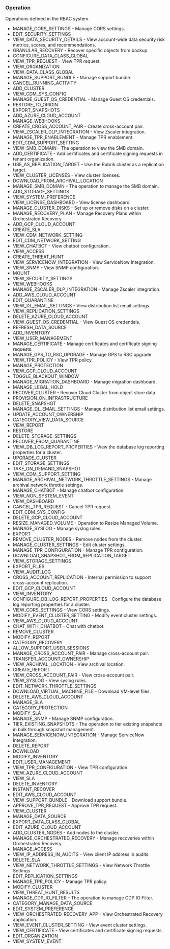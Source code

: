 ### Operation
Operations defined in the RBAC system.

- MANAGE_CORS_SETTINGS - Manage CORS settings.
- EDIT_SECURITY_SETTINGS
- VIEW_DATA_SECURITY_DETAILS - View account-wide data security risk metrics, scores, and recommendations.
- GRANULAR_RECOVERY - Recover specific objects from backup.
- CONFIGURE_DATA_CLASS_GLOBAL
- VIEW_TPR_REQUEST - View TPR request.
- VIEW_ORGANIZATION
- VIEW_DATA_CLASS_GLOBAL
- MANAGE_SUPPORT_BUNDLE - Manage support bundle.
- CANCEL_RUNNING_ACTIVITY
- ADD_CLUSTER
- VIEW_CDM_SYS_CONFIG
- MANAGE_GUEST_OS_CREDENTIAL - Manage Guest OS credentials.
- RESTORE_TO_ORIGIN
- EXPORT_SNAPSHOTS
- ADD_AZURE_CLOUD_ACCOUNT
- MANAGE_WEBHOOKS
- CREATE_CROSS_ACCOUNT_PAIR - Create cross-account pair.
- VIEW_ZSCALER_DLP_INTEGRATION - View Zscaler integration.
- MANAGE_TPR_ENABLEMENT - Manage TPR enablement.
- EDIT_CDM_SUPPORT_SETTING
- VIEW_SMB_DOMAIN - The operation to view the SMB domain.
- ADD_CERTIFICATE - Add certificates and certificate signing requests in tenant organization.
- USE_AS_REPLICATION_TARGET - Use the Rubrik cluster as a replication target.
- VIEW_CLUSTER_LICENSES - View cluster licenses.
- DOWNLOAD_FROM_ARCHIVAL_LOCATION
- MANAGE_SMB_DOMAIN - The operation to manage the SMB domain.
- ADD_STORAGE_SETTINGS
- VIEW_SYSTEM_PREFERENCE
- VIEW_LICENSE_DASHBOARD - View license dashboard.
- MANAGE_CLUSTER_DISKS - Set up or remove disks on a cluster.
- MANAGE_RECOVERY_PLAN - Manage Recovery Plans within Orchestrated Recovery.
- ADD_GCP_CLOUD_ACCOUNT
- CREATE_SLA
- VIEW_CDM_NETWORK_SETTING
- EDIT_CDM_NETWORK_SETTING
- VIEW_CHATBOT - View chatbot configuration.
- VIEW_ACCESS
- CREATE_THREAT_HUNT
- VIEW_SERVICENOW_INTEGRATION - View ServiceNow Integration.
- VIEW_SNMP - View SNMP configuration.
- MOUNT
- VIEW_SECURITY_SETTINGS
- VIEW_WEBHOOKS
- MANAGE_ZSCALER_DLP_INTEGRATION - Manage Zscaler integration.
- ADD_AWS_CLOUD_ACCOUNT
- EDIT_QUARANTINE
- VIEW_DL_EMAIL_SETTINGS - View distribution list email settings.
- VIEW_REPLICATION_SETTINGS
- DELETE_AZURE_CLOUD_ACCOUNT
- VIEW_GUEST_OS_CREDENTIAL - View Guest OS credentials.
- REFRESH_DATA_SOURCE
- ADD_INVENTORY
- VIEW_USER_MANAGEMENT
- MANAGE_CERTIFICATE - Manage certificates and certificate signing requests.
- MANAGE_GPS_TO_RSC_UPGRADE - Manage GPS to RSC upgrade.
- VIEW_TPR_POLICY - View TPR policy.
- MANAGE_PROTECTION
- VIEW_GCP_CLOUD_ACCOUNT
- TOGGLE_BLACKOUT_WINDOW
- MANAGE_MIGRATION_DASHBOARD - Manage migration dashboard.
- MANAGE_LEGAL_HOLD
- RECOVER_CLUSTER - Recover Cloud Cluster from object store data.
- PROVISION_ON_INFRASTRUCTURE
- DELETE_SNAPSHOT
- MANAGE_DL_EMAIL_SETTINGS - Manage distribution list email settings.
- UPDATE_ACCOUNT_OWNERSHIP
- CATEGORY_VIEW_DATA_SOURCE
- VIEW_REPORT
- RESTORE
- DELETE_STORAGE_SETTINGS
- RECOVER_FROM_QUARANTINE
- VIEW_DB_LOG_REPORT_PROPERTIES - View the database log reporting properties for a cluster.
- UPGRADE_CLUSTER
- EDIT_STORAGE_SETTINGS
- TAKE_ON_DEMAND_SNAPSHOT
- VIEW_CDM_SUPPORT_SETTING
- MANAGE_ARCHIVAL_NETWORK_THROTTLE_SETTINGS - Manage archival network throttle settings.
- MANAGE_CHATBOT - Manage chatbot configuration.
- VIEW_NON_SYSTEM_EVENT
- VIEW_DASHBOARD
- CANCEL_TPR_REQUEST - Cancel TPR request.
- EDIT_CDM_SYS_CONFIG
- DELETE_GCP_CLOUD_ACCOUNT
- RESIZE_MANAGED_VOLUME - Operation to Resize Managed Volume.
- MANAGE_SYSLOG - Manage syslog rules.
- EXPORT
- REMOVE_CLUSTER_NODES - Remove nodes from the cluster.
- MANAGE_CLUSTER_SETTINGS - Edit cluster settings.
- MANAGE_TPR_CONFIGURATION - Manage TPR configuration.
- DOWNLOAD_SNAPSHOT_FROM_REPLICATION_TARGET
- VIEW_STORAGE_SETTINGS
- EXPORT_FILES
- VIEW_AUDIT_LOG
- CROSS_ACCOUNT_REPLICATION - Internal permission to support cross-account replication.
- EDIT_GCP_CLOUD_ACCOUNT
- VIEW_INVENTORY
- CONFIGURE_DB_LOG_REPORT_PROPERTIES - Configure the database log reporting properties for a cluster.
- VIEW_CORS_SETTINGS - View CORS settings.
- MODIFY_EVENT_CLUSTER_SETTING - Modify event cluster settings.
- VIEW_AWS_CLOUD_ACCOUNT
- CHAT_WITH_CHATBOT - Chat with chatbot.
- REMOVE_CLUSTER
- MODIFY_REPORT
- CATEGORY_RECOVERY
- ALLOW_SUPPORT_USER_SESSIONS
- MANAGE_CROSS_ACCOUNT_PAIR - Manage cross-account pair.
- TRANSFER_ACCOUNT_OWNERSHIP
- VIEW_ARCHIVAL_LOCATION - View archival location.
- CREATE_REPORT
- VIEW_CROSS_ACCOUNT_PAIR - View cross-account pair.
- VIEW_SYSLOG - View syslog rules.
- EDIT_NETWORK_THROTTLE_SETTINGS
- DOWNLOAD_VIRTUAL_MACHINE_FILE - Download VM-level files.
- DELETE_AWS_CLOUD_ACCOUNT
- MANAGE_SLA
- CATEGORY_PROTECTION
- MODIFY_SLA
- MANAGE_SNMP - Manage SNMP configuration.
- TIER_EXISTING_SNAPSHOTS - The operation to tier existing snapshots in bulk through snapshot management.
- MANAGE_SERVICENOW_INTEGRATION - Manage ServiceNow Integration.
- DELETE_REPORT
- DOWNLOAD
- MODIFY_INVENTORY
- EDIT_USER_MANAGEMENT
- VIEW_TPR_CONFIGURATION - View TPR configuration.
- VIEW_AZURE_CLOUD_ACCOUNT
- VIEW_SLA
- DELETE_INVENTORY
- INSTANT_RECOVER
- EDIT_AWS_CLOUD_ACCOUNT
- VIEW_SUPPORT_BUNDLE - Download support bundle.
- APPROVE_TPR_REQUEST - Approve TPR request.
- VIEW_CLUSTER
- MANAGE_DATA_SOURCE
- EXPORT_DATA_CLASS_GLOBAL
- EDIT_AZURE_CLOUD_ACCOUNT
- ADD_CLUSTER_NODES - Add nodes to the cluster.
- MANAGE_ORCHESTRATED_RECOVERY - Manage recoveries within Orchestrated Recovery.
- MANAGE_ACCESS
- VIEW_IP_ADDRESS_IN_AUDITS - View client IP address in audits.
- DELETE_SLA
- VIEW_NETWORK_THROTTLE_SETTINGS - View Network Throttle Settings.
- EDIT_REPLICATION_SETTINGS
- MANAGE_TPR_POLICY - Manage TPR policy.
- MODIFY_CLUSTER
- VIEW_THREAT_HUNT_RESULTS
- MANAGE_CDP_IO_FILTER - The operation to manage CDP IO Filter.
- CATEGORY_MANAGE_DATA_SOURCE
- EDIT_SYSTEM_PREFERENCE
- VIEW_ORCHESTRATED_RECOVERY_APP - View Orchestrated Recovery application.
- VIEW_EVENT_CLUSTER_SETTING - View event cluster settings.
- VIEW_CERTIFICATE - View certificates and certificate signing requests.
- EDIT_ORGANIZATION
- VIEW_SYSTEM_EVENT
